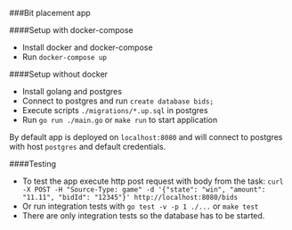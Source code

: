 ###Bit placement app

####Setup with docker-compose
* Install docker and docker-compose
* Run `docker-compose up`

####Setup without docker
* Install golang and postgres 
* Connect to postgres and run `create database bids;`
* Execute scripts `./migrations/*.up.sql` in postgres
* Run `go run ./main.go` or `make run` to start application

By default app is deployed on `localhost:8080` and will connect to postgres with host `postgres` and default credentials.

####Testing
* To test the app execute http post request with body from the task:
`curl -X POST -H "Source-Type: game" -d '{"state": "win", "amount": "11.11", "bidId": "12345"}' http://localhost:8080/bids`
* Or run integration tests with `go test -v -p 1 ./...` or `make test`
* There are only integration tests so the database has to be started.
